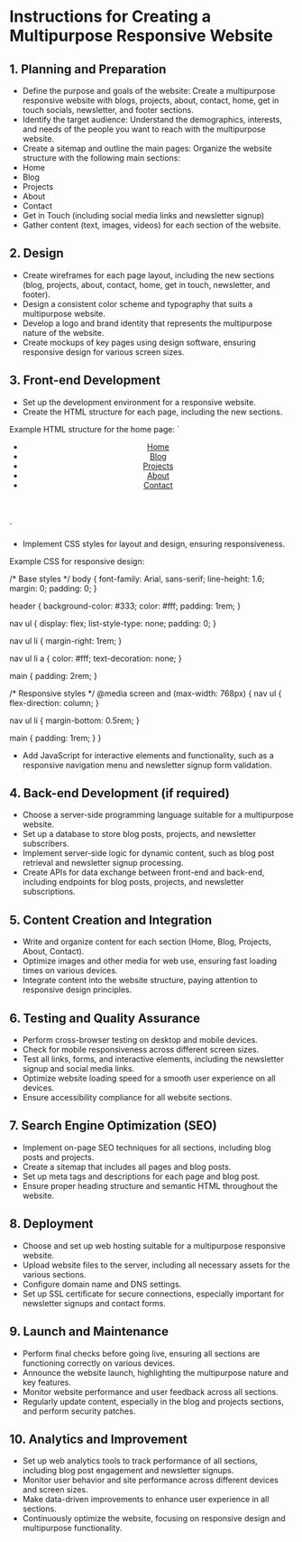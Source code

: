 # Instructions for Creating a Multipurpose Responsive Website

## 1. Planning and Preparation
- Define the purpose and goals of the website: Create a multipurpose responsive website with blogs, projects, about, contact, home, get in touch socials, newsletter, and footer sections.
- Identify the target audience: Understand the demographics, interests, and needs of the people you want to reach with the multipurpose website.
- Create a sitemap and outline the main pages: Organize the website structure with the following main sections:
- Home
- Blog
- Projects
- About
- Contact
- Get in Touch (including social media links and newsletter signup)
- Gather content (text, images, videos) for each section of the website.

## 2. Design
- Create wireframes for each page layout, including the new sections (blog, projects, about, contact, home, get in touch, newsletter, and footer).
- Design a consistent color scheme and typography that suits a multipurpose website.
- Develop a logo and brand identity that represents the multipurpose nature of the website.
- Create mockups of key pages using design software, ensuring responsive design for various screen sizes.

## 3. Front-end Development
- Set up the development environment for a responsive website.
- Create the HTML structure for each page, including the new sections.

Example HTML structure for the home page:
`
<!DOCTYPE html>
<html lang="en">
<head>
<meta charset="UTF-8">
<meta name="viewport" content="width=device-width, initial-scale=1.0">
<title>Multipurpose Responsive Website</title>
<link rel="stylesheet" href="styles.css">
</head>
<body>
<header>
<nav>
<ul>
<li><a href="index.html">Home</a></li>
<li><a href="blog.html">Blog</a></li>
<li><a href="projects.html">Projects</a></li>
<li><a href="about.html">About</a></li>
<li><a href="contact.html">Contact</a></li>
</ul>
</nav>
</header>
<main>
<section id="hero">
<!-- Add hero content -->
</section>
<section id="featured-content">
<!-- Add featured blog posts or projects -->
</section>
<section id="get-in-touch">
<!-- Add social media links and newsletter signup form -->
</section>
</main>
<footer>
<!-- Add footer content -->
</footer>
<script src="script.js"></script>
</body>
</html>
`

- Implement CSS styles for layout and design, ensuring responsiveness.

Example CSS for responsive design:

/* Base styles */
body {
font-family: Arial, sans-serif;
line-height: 1.6;
margin: 0;
padding: 0;
}

header {
background-color: #333;
color: #fff;
padding: 1rem;
}

nav ul {
display: flex;
list-style-type: none;
padding: 0;
}

nav ul li {
margin-right: 1rem;
}

nav ul li a {
color: #fff;
text-decoration: none;
}

main {
padding: 2rem;
}

/* Responsive styles */
@media screen and (max-width: 768px) {
nav ul {
flex-direction: column;
}

nav ul li {
margin-bottom: 0.5rem;
}

main {
padding: 1rem;
}
}

- Add JavaScript for interactive elements and functionality, such as a responsive navigation menu and newsletter signup form validation.

## 4. Back-end Development (if required)
- Choose a server-side programming language suitable for a multipurpose website.
- Set up a database to store blog posts, projects, and newsletter subscribers.
- Implement server-side logic for dynamic content, such as blog post retrieval and newsletter signup processing.
- Create APIs for data exchange between front-end and back-end, including endpoints for blog posts, projects, and newsletter subscriptions.

## 5. Content Creation and Integration
- Write and organize content for each section (Home, Blog, Projects, About, Contact).
- Optimize images and other media for web use, ensuring fast loading times on various devices.
- Integrate content into the website structure, paying attention to responsive design principles.

## 6. Testing and Quality Assurance
- Perform cross-browser testing on desktop and mobile devices.
- Check for mobile responsiveness across different screen sizes.
- Test all links, forms, and interactive elements, including the newsletter signup and social media links.
- Optimize website loading speed for a smooth user experience on all devices.
- Ensure accessibility compliance for all website sections.

## 7. Search Engine Optimization (SEO)
- Implement on-page SEO techniques for all sections, including blog posts and projects.
- Create a sitemap that includes all pages and blog posts.
- Set up meta tags and descriptions for each page and blog post.
- Ensure proper heading structure and semantic HTML throughout the website.

## 8. Deployment
- Choose and set up web hosting suitable for a multipurpose responsive website.
- Upload website files to the server, including all necessary assets for the various sections.
- Configure domain name and DNS settings.
- Set up SSL certificate for secure connections, especially important for newsletter signups and contact forms.

## 9. Launch and Maintenance
- Perform final checks before going live, ensuring all sections are functioning correctly on various devices.
- Announce the website launch, highlighting the multipurpose nature and key features.
- Monitor website performance and user feedback across all sections.
- Regularly update content, especially in the blog and projects sections, and perform security patches.

## 10. Analytics and Improvement
- Set up web analytics tools to track performance of all sections, including blog post engagement and newsletter signups.
- Monitor user behavior and site performance across different devices and screen sizes.
- Make data-driven improvements to enhance user experience in all sections.
- Continuously optimize the website, focusing on responsive design and multipurpose functionality.